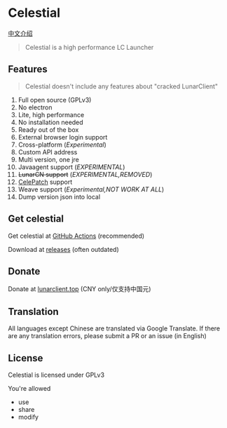 # Celestial

[中文介绍](./README_zh.md)

> Celestial is a high performance LC Launcher

## Features

> Celestial doesn't include any features about "cracked LunarClient"

1. Full open source (GPLv3)
2. No electron
3. Lite, high performance
4. No installation needed
5. Ready out of the box
6. External browser login support
7. Cross-platform (*Experimental*)
8. Custom API address
9. Multi version, one jre
10. Javaagent support (*EXPERIMENTAL*)
11. ~~LunarCN support~~ (*EXPERIMENTAL,REMOVED*)
12. [CelePatch](https://github.com/CubeWhyMC/celepatch) support
13. Weave support (*Experimental,NOT WORK AT ALL*)
14. Dump version json into local

## Get celestial

Get celestial at [GitHub Actions](https://github.com/CubeWhyMC/celestial/actions) (recommended)

Download at [releases](https://github.com/cubewhy/celestial/releases) (often outdated)

## Donate

Donate at [lunarclient.top](https://lunarclient.top/donate) (CNY only/仅支持中国元)

## Translation

All languages except Chinese are translated via Google Translate.
If there are any translation errors, please submit a PR or an issue (in English)

## License

Celestial is licensed under GPLv3

You're allowed

- use
- share
- modify

